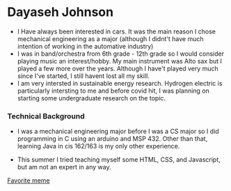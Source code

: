 # Dayaseh Johnson
* I Have always been interested in cars. It was the main reason I chose mechanical engineering as a major (although I didnt't have much intention of working in the automative industry)
* I was in band/orchestra from 6th grade - 12th grade so I would consider playing music an interest/hobby. My main instrument was Alto sax but I played a few more over the years. Although I have't played very much since I've started, I still havent lost all my skill.
* I am very intersted in sustainable energy research. Hydrogen electric is particularly intersting to me and before covid hit, I was planning on starting some undergraduate research on the topic. 
### Technical Background
* I was a mechanical engineering major before I was a CS major so I did programming in C using an arduino and MSP 432. Other than that, learning Java in cis 162/163 is my only other experience.
* <p> This summer I tried teaching myself some HTML, CSS, and Javascript, but am not an expert in any way.</p>
[Favorite meme](https://www.google.com/url?sa=i&url=https%3A%2F%2Fwww.buzzfeednews.com%2Farticle%2Flaurenstrapagiel%2Fme-showing-my-mom-a-funny-meme&psig=AOvVaw1DjjE9kqUqmNoMIuzMzVAG&ust=1632587462825000&source=images&cd=vfe&ved=0CAsQjRxqFwoTCKjIpbCEmPMCFQAAAAAdAAAAABAJ) 
